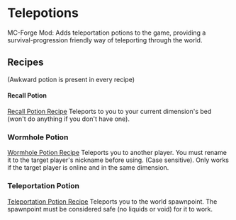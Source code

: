 # Telepotions
MC-Forge Mod: Adds teleportation potions to the game, providing a survival-progression friendly way of teleporting through the world.

## Recipes
(Awkward potion is present in every recipe)
#### Recall Potion
[Recall Potion Recipe](https://user-images.githubusercontent.com/20403142/155658519-dedb3db4-e8b7-4068-9260-62b17cdfabdb.png)
Teleports to you to your current dimension's bed (won't do anything if you don't have one).

### Wormhole Potion
[Wormhole Potion Recipe](https://user-images.githubusercontent.com/20403142/155658670-8bc1b4bf-5d38-4749-bcd2-c781687af1f3.png)
Teleports you to another player. You must rename it to the target player's nickname before using. (Case sensitive).
Only works if the target player is online and in the same dimension.

### Teleportation Potion
[Teleportation Potion Recipe](https://user-images.githubusercontent.com/20403142/155658717-b1b1df7e-cb1b-41aa-a465-49d73ec09be0.png)
Teleports you to the world spawnpoint. The spawnpoint must be considered safe (no liquids or void) for it to work.





